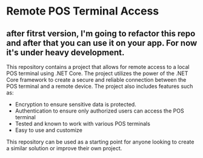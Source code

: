 # Remote POS Terminal Access
## after fitrst version, I'm going to refactor this repo and after that you can use it on your app. For now it's under heavy development.
This repository contains a project that allows for remote access to a local POS terminal using .NET Core. The project utilizes the power of the .NET Core framework to create a secure and reliable connection between the POS terminal and a remote device. The project also includes features such as:

- Encryption to ensure sensitive data is protected.
- Authentication to ensure only authorized users can access the POS terminal
- Tested and known to work with various POS terminals
- Easy to use and customize

This repository can be used as a starting point for anyone looking to create a similar solution or improve their own project.
